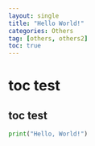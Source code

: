 ```yaml
---
layout: single
title: "Hello World!"
categories: Others
tag: [others, others2]
toc: true
---
```



# toc test
## toc test
```python
print("Hello, World!")
```
